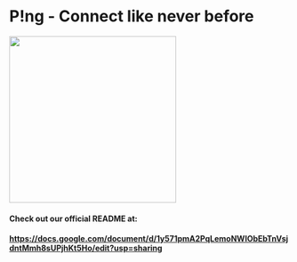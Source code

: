 # P!ng - Connect like never before


<img src="https://user-images.githubusercontent.com/63529740/128216518-0f3339a5-6900-4b1b-8607-d31ac4dad1a7.jpg" width="300">

#### Check out our official README at:
#### https://docs.google.com/document/d/1y571pmA2PqLemoNWlObEbTnVsjdntMmh8sUPjhKt5Ho/edit?usp=sharing
